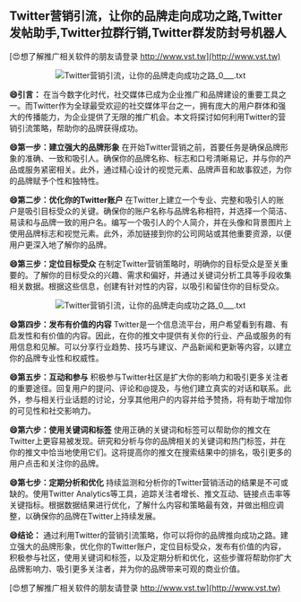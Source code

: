 ## **Twitter营销引流，让你的品牌走向成功之路,Twitter发帖助手,Twitter拉群行销,Twitter群发防封号机器人**

[😍想了解推广相关软件的朋友请登录 http://www.vst.tw](http://www.vst.tw)

 <center><img src="https://vst.tw/MP4/tuiguang/png/5.png" alt="Twitter营销引流，让你的品牌走向成功之路_0___.txt"></center>

**😄引言：**
在当今数字化时代，社交媒体已成为企业推广和品牌建设的重要工具之一。而Twitter作为全球最受欢迎的社交媒体平台之一，拥有庞大的用户群体和强大的传播能力，为企业提供了无限的推广机会。本文将探讨如何利用Twitter的营销引流策略，帮助你的品牌获得成功。

**😄第一步：建立强大的品牌形象**
在开始Twitter营销之前，首要任务是确保品牌形象的准确、一致和吸引人。确保你的品牌名称、标志和口号清晰易记，并与你的产品或服务紧密相关。此外，通过精心设计的视觉元素、品牌声音和故事叙述，为你的品牌赋予个性和独特性。

**😄第二步：优化你的Twitter账户**
在Twitter上建立一个专业、完整和吸引人的账户是吸引目标受众的关键。确保你的账户名称与品牌名称相符，并选择一个简洁、易读和与品牌一致的用户名。编写一个吸引人的个人简介，并在头像和背景图片上使用品牌标志和视觉元素。此外，添加链接到你的公司网站或其他重要资源，以便用户更深入地了解你的品牌。

**😄第三步：定位目标受众**
在制定Twitter营销策略时，明确你的目标受众是至关重要的。了解你的目标受众的兴趣、需求和偏好，并通过关键词分析工具等手段收集相关数据。根据这些信息，创建有针对性的内容，以吸引和留住你的目标受众。

 <center><img src="https://vst.tw/MP4/tuiguang/png/5.png" alt="Twitter营销引流，让你的品牌走向成功之路_0___.txt"></center>

**😄第四步：发布有价值的内容**
Twitter是一个信息流平台，用户希望看到有趣、有启发性和有价值的内容。因此，在你的推文中提供有关你的行业、产品或服务的有用信息和见解。可以分享行业趋势、技巧与建议、产品新闻和更新等内容，以建立你的品牌专业性和权威性。

**😄第五步：互动和参与**
积极参与Twitter社区是扩大你的影响力和吸引更多关注者的重要途径。回复用户的提问、评论和@提及，与他们建立真实的对话和联系。此外，参与相关行业话题的讨论，分享其他用户的内容并给予赞扬，将有助于增加你的可见性和社交影响力。

**😄第六步：使用关键词和标签**
使用正确的关键词和标签可以帮助你的推文在Twitter上更容易被发现。研究和分析与你的品牌相关的关键词和热门标签，并在你的推文中恰当地使用它们。这将提高你的推文在搜索结果中的排名，吸引更多的用户点击和关注你的品牌。

**😄第七步：定期分析和优化**
持续监测和分析你的Twitter营销活动的结果是不可或缺的。使用Twitter Analytics等工具，追踪关注者增长、推文互动、链接点击率等关键指标。根据数据结果进行优化，了解什么内容和策略最有效，并做出相应调整，以确保你的品牌在Twitter上持续发展。

**😄结论：**
通过利用Twitter的营销引流策略，你可以将你的品牌推向成功之路。建立强大的品牌形象，优化你的Twitter账户，定位目标受众，发布有价值的内容，积极参与社区，使用关键词和标签，以及定期分析和优化，这些步骤将帮助你扩大品牌影响力、吸引更多关注者，并为你的品牌带来可观的商业价值。

[😍想了解推广相关软件的朋友请登录 http://www.vst.tw](http://www.vst.tw)



